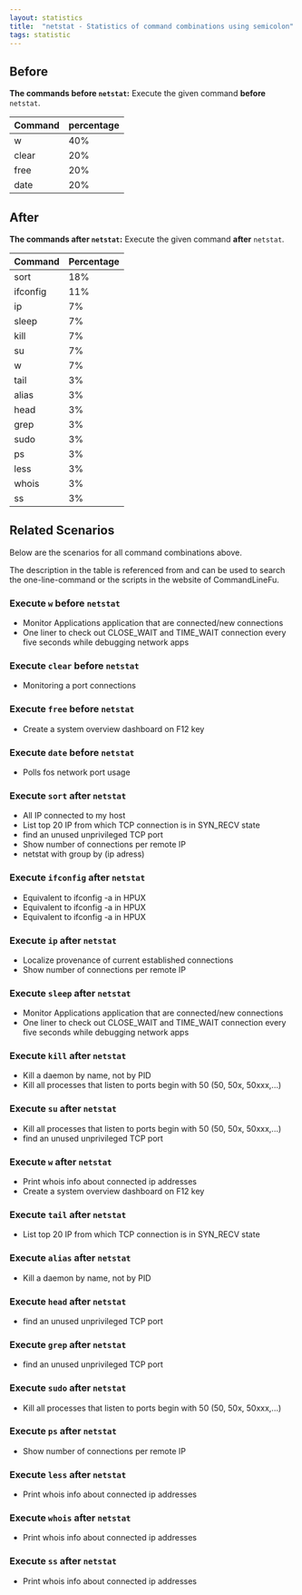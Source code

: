 ```yaml
---
layout: statistics
title:  "netstat - Statistics of command combinations using semicolon"
tags: statistic
---
```


## Before

__The commands before `netstat`:__  Execute the given command __before__ `netstat`.

| Command | percentage |
|--------|--------|
| w | 40% |
| clear | 20% |
| free | 20% |
| date | 20% |



## After

__The commands after `netstat`:__ Execute the given command __after__ `netstat`.

| Command | Percentage | 
|-------|--------|
| sort | 18% |
| ifconfig | 11% |
| ip | 7% |
| sleep | 7% |
| kill | 7% |
| su | 7% |
| w | 7% |
| tail | 3% |
| alias | 3% |
| head | 3% |
| grep | 3% |
| sudo | 3% |
| ps | 3% |
| less | 3% |
| whois | 3% |
| ss | 3% |



## Related Scenarios

Below are the scenarios for all command combinations above.

The description in the table is referenced from and can be used to search the one-line-command or the scripts in the website of CommandLineFu.


### Execute `w` before `netstat`

- Monitor Applications application that are connected/new connections
- One liner to check out CLOSE_WAIT and TIME_WAIT connection every five seconds while debugging network apps

            
### Execute `clear` before `netstat`

- Monitoring a port connections

            
### Execute `free` before `netstat`

- Create a system overview dashboard on F12 key

            
### Execute `date` before `netstat`

- Polls fos network port usage

            


### Execute `sort` after `netstat`

- All IP connected to  my host
- List top 20 IP from which TCP connection is in SYN_RECV state
- find an unused unprivileged TCP port
- Show number of connections per remote IP
- netstat with group by (ip adress)

            
### Execute `ifconfig` after `netstat`

- Equivalent to ifconfig -a in HPUX
- Equivalent to ifconfig -a in HPUX
- Equivalent to ifconfig -a in HPUX

            
### Execute `ip` after `netstat`

- Localize provenance of current established connections
- Show number of connections per remote IP

            
### Execute `sleep` after `netstat`

- Monitor Applications application that are connected/new connections
- One liner to check out CLOSE_WAIT and TIME_WAIT connection every five seconds while debugging network apps

            
### Execute `kill` after `netstat`

- Kill a daemon by name, not by PID
- Kill all processes that listen to ports begin with 50 (50, 50x, 50xxx,...)

            
### Execute `su` after `netstat`

- Kill all processes that listen to ports begin with 50 (50, 50x, 50xxx,...)
- find an unused unprivileged TCP port

            
### Execute `w` after `netstat`

- Print whois info about connected ip addresses
- Create a system overview dashboard on F12 key

            
### Execute `tail` after `netstat`

- List top 20 IP from which TCP connection is in SYN_RECV state

            
### Execute `alias` after `netstat`

- Kill a daemon by name, not by PID

            
### Execute `head` after `netstat`

- find an unused unprivileged TCP port

            
### Execute `grep` after `netstat`

- find an unused unprivileged TCP port

            
### Execute `sudo` after `netstat`

- Kill all processes that listen to ports begin with 50 (50, 50x, 50xxx,...)

            
### Execute `ps` after `netstat`

- Show number of connections per remote IP

            
### Execute `less` after `netstat`

- Print whois info about connected ip addresses

            
### Execute `whois` after `netstat`

- Print whois info about connected ip addresses

            
### Execute `ss` after `netstat`

- Print whois info about connected ip addresses

            
